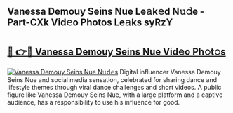 ## Vanessa Demouy Seins Nue Le𝚊k𝚎d N𝚞𝚍e - Part-CXk Vid𝚎o Photos Le𝚊ks syRzY

# <h2><a href="http://fb5ioz5.evod.top/?m=Vanessa+Demouy+Seins+Nue">🔗 👉🔴 Vanessa Demouy Seins Nue Vid𝚎o Ph𝚘t𝚘s</a></h2>

[![Vanessa Demouy Seins Nue N𝚞d𝚎s](https://i.imgur.com/8V9OHl7.gif)](http://fb5ioz5.evod.top/?m=Vanessa+Demouy+Seins+Nue)
Digital influencer Vanessa Demouy Seins Nue and social media sensation, celebrated for sharing dance and lifestyle themes through viral dance challenges and short videos. A public figure like Vanessa Demouy Seins Nue, with a large platform and a captive audience, has a responsibility to use his influence for good. 
